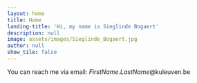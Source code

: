 ```yaml
---
layout: home
title: Home
landing-title: 'Hi, my name is Sieglinde Bogaert'
description: null
image: assets/images/Sieglinde_Bogaert.jpg
author: null
show_tile: false
---
```


You can reach me via email: <i>FirstName</i>.<i>LastName</i>@kuleuven.be
